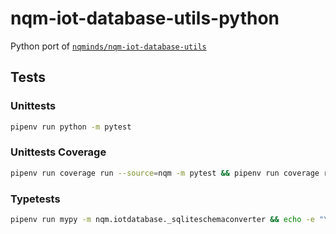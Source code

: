 # nqm-iot-database-utils-python

Python port of
[`nqminds/nqm-iot-database-utils`][1]

[1]: https://github.com/nqminds/nqm-iot-database-utils

## Tests

### Unittests

```bash
pipenv run python -m pytest
```

### Unittests Coverage

```bash
pipenv run coverage run --source=nqm -m pytest && pipenv run coverage report
```

### Typetests

```bash
pipenv run mypy -m nqm.iotdatabase._sqliteschemaconverter && echo -e "\e[1;32mPass! \e[0m"
```
